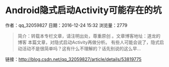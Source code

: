 # Android隐式启动Activity可能存在的坑
作者：qq_32059827
日期：2016-12-24 15:32
浏览量：2779
> 简介：转载本专栏文章，请注明出处，尊重原创 。文章博客地址：道龙的博客
  本篇文章，对隐式启动Activity再做分析。
  有些人可能会说了，隐式启动活动不是很简单吗？这有什么不理解的？话先别说的这么早...

 链接：http://blog.csdn.net/qq_32059827/article/details/53819775
